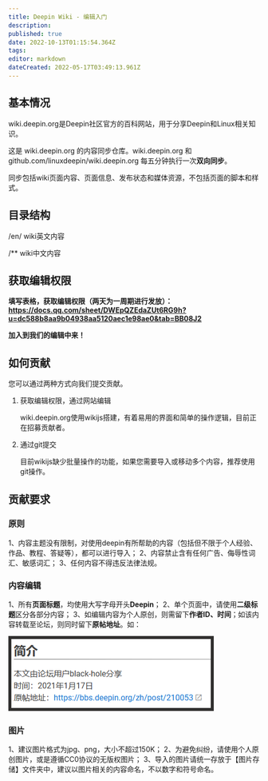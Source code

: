 ```yaml
---
title: Deepin Wiki - 编辑入门
description: 
published: true
date: 2022-10-13T01:15:54.364Z
tags: 
editor: markdown
dateCreated: 2022-05-17T03:49:13.961Z
---
```



## 基本情况
wiki.deepin.org是Deepin社区官方的百科网站，用于分享Deepin和Linux相关知识。

这是 wiki.deepin.org 的内容同步仓库。wiki.deepin.org 和 github.com/linuxdeepin/wiki.deepin.org 每五分钟执行一次**双向同步**。

同步包括wiki页面内容、页面信息、发布状态和媒体资源，不包括页面的脚本和样式。


## 目录结构

/en/ wiki英文内容

/** wiki中文内容

## 获取编辑权限

**填写表格，获取编辑权限（两天为一周期进行发放）：https://docs.qq.com/sheet/DWEpQZEdaZUt6RG9h?u=dc588b8aa9b04938aa5120aec1e98ae0&tab=BB08J2**

**加入到我们的编辑中来！**

## 如何贡献

您可以通过两种方式向我们提交贡献。

1. 获取编辑权限，通过网站编辑

    wiki.deepin.org使用wikijs搭建，有着易用的界面和简单的操作逻辑，目前正在招募贡献者。


2. 通过git提交

    目前wikijs缺少批量操作的功能，如果您需要导入或移动多个内容，推荐使用git操作。
    


## 贡献要求

### 原则
1、内容主题没有限制，对使用deepin有所帮助的内容（包括但不限于个人经验、作品、教程、答疑等），都可以进行导入；
2、内容禁止含有任何广告、侮辱性词汇、敏感词汇；
3、任何内容不得违反法律法规。

### 内容编辑
1、所有**页面标题**，均使用大写字母开头**Deepin**；
2、单个页面中，请使用**二级标题**区分各部分内容；
3、如编辑内容为个人原创，则需留下**作者ID、时间**；如该内容转载至论坛，则同时留下**原帖地址**。如：

![简介编辑-样式.png](/图片存储/简介编辑-样式.png)
  
  
### 图片
1、建议图片格式为jpg、png，大小不超过150K；
2、为避免纠纷，请使用个人原创图片，或是遵循CC0协议的无版权图片；
3、导入的图片请统一存放于【图片存储】文件夹中，建议以图片相关的内容命名，不以数字和符号命名。


